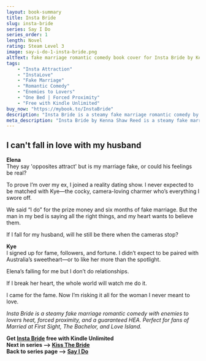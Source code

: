 ```yaml
---
layout: book-summary
title: Insta Bride
slug: insta-bride
series: Say I Do
series_order: 1
length: Novel
rating: Steam Level 3
image: say-i-do-1-insta-bride.png
altText: fake marriage romantic comedy book cover for Insta Bride by Kenna Shaw Reed
tags:
    - "Insta Attraction"
    - "InstaLove"
    - "Fake Marriage"
    - "Romantic Comedy"
    - "Enemies to Lovers"
    - "One Bed | Forced Proximity"
    - "Free with Kindle Unlimited"
buy_now: "https://mybook.to/InstaBride"
description: "Insta Bride is a steamy fake marriage romantic comedy by Kenna Shaw Reed. When Elena joins a reality dating show to prove she’s over her ex, she’s matched with cocky charmer Kye. Their marriage is fake, the cameras are rolling, and the prize is fame and fortune. But falling in love was never part of the plan. A forced proximity, enemies to lovers romance with one bed and all the feels."
meta_description: "Insta Bride by Kenna Shaw Reed is a steamy fake marriage romantic comedy. Elena and Kye marry for fame—but falling in love wasn’t part of the plan."
---
```


## I can't fall in love with my husband


**Elena**  
They say 'opposites attract' but is my marriage fake, or could his feelings be real?

To prove I’m over my ex, I joined a reality dating show. I never expected to be matched with Kye—the cocky, camera-loving charmer who’s everything I swore off.

We said “I do” for the prize money and six months of fake marriage. But the man in my bed is saying all the right things, and my heart wants to believe them.

If I fall for my husband, will he still be there when the cameras stop?

**Kye**  
I signed up for fame, followers, and fortune.
I didn’t expect to be paired with Australia’s sweetheart—or to like her more than the spotlight.

Elena’s falling for me but I don’t do relationships. 

If I break her heart, the whole world will watch me do it.

I came for the fame. Now I’m risking it all for the woman I never meant to love.

_Insta Bride is a steamy fake marriage romantic comedy with enemies to lovers heat, forced proximity, and a guaranteed HEA. Perfect for fans of Married at First Sight, The Bachelor, and Love Island._

**Get [Insta Bride](https://mybook.to/InstaBride/ "Insta Bride") free with Kindle Unlimited**  
**Next in series --> [Kiss The Bride](https://mybook.to/KissTheBride "Kiss The Bride")**   
**Back to series page --> [Say I Do](/series/say-i-do)**